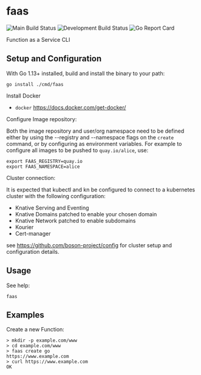 # faas

![Main Build Status](https://github.com/boson-project/faas/workflows/Build/badge.svg?branch=main&label=main) 
![Development Build Status](https://github.com/boson-project/faas/workflows/Build/badge.svg?branch=develop&label=develop)
![Go Report Card](https://goreportcard.com/badge/github.com/boson-project/faas)


Function as a Service CLI

## Setup and Configuration

With Go 1.13+ installed, build and install the binary to your path:
```
go install ./cmd/faas
```

Install Docker

* `docker` https://docs.docker.com/get-docker/

Configure Image repository:

Both the image repository and user/org namespace need to be defined either by
using the --registry and --namespace flags on the `create` command, or by
configuring as environment variables.  For example to configure all images
to be pushed to `quay.io/alice`, use:
```
export FAAS_REGISTRY=quay.io
export FAAS_NAMESPACE=alice
```

Cluster connection:

It is expected that kubectl and kn be configured to connect to a kubernetes cluster with the following configuration:

* Knative Serving and Eventing
* Knative Domains patched to enable your chosen domain
* Knative Network patched to enable subdomains
* Kourier
* Cert-manager

see https://github.com/boson-project/config for cluster setup and configuration details.

## Usage

See help:
```shell
faas
```
## Examples

Create a new Function:

```shell
> mkdir -p example.com/www
> cd example.com/www
> faas create go
https://www.example.com
> curl https://www.example.com
OK
```


